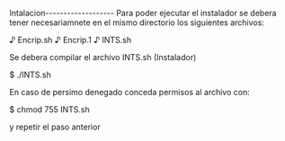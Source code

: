 Intalacion-------------------
Para poder ejecutar el instalador se debera tener necesariamnete en el mismo directorio los siguientes archivos:

♪ Encrip.sh
♪ Encrip.1
♪ INTS.sh

Se debera compilar el archivo INTS.sh (Instalador)

$ ./INTS.sh

En caso de persimo denegado conceda permisos al archivo con:

$ chmod 755 INTS.sh
	
 y repetir el paso anterior
